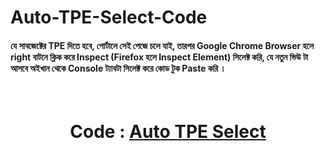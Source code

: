 # Auto-TPE-Select-Code

#### যে সাবজেক্টের TPE দিতে হবে,  পোর্টালে সেই পেজে চলে যাই, তারপর Google Chrome Browser হলে right বাটনে  ক্লিক করে Inspect (Firefox হলে Inspect Element) সিলেক্ট করি, যে নতুন ভিউ টা আসবে অইখান থেকে Console ট্যাবটা সিলেক্ট করে কোড টুক Paste করি ।

<br>
<h1 align="center">Code : <a href="https://github.com/mdabusufian/Auto-TPE-Select-Code/blob/main/auto%20TPE%20Select.js">Auto TPE Select<a></h1>

